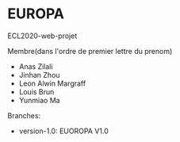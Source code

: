# EUROPA
ECL2020-web-projet

Membre(dans l'ordre de premier lettre du prenom) 
 - Anas Zilali
 - Jinhan Zhou
 - Leon Alwin Margraff
 - Louis Brun
 - Yunmiao Ma

Branches:
 - version-1.0: EUOROPA V1.0
